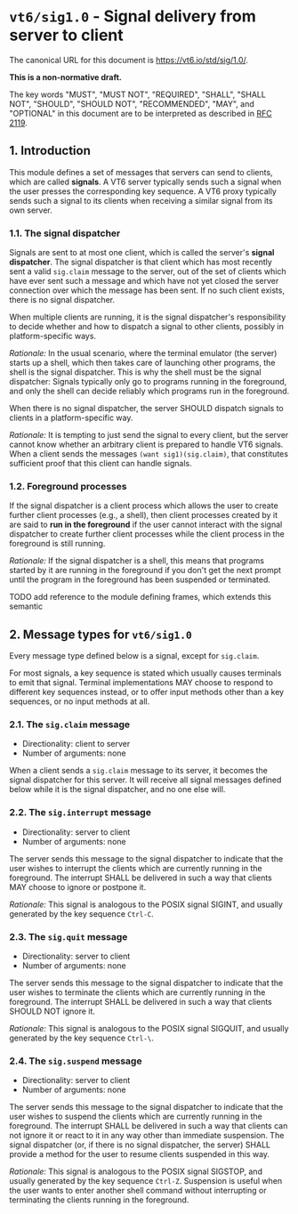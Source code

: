 <!-- draft -->
# `vt6/sig1.0` - Signal delivery from server to client

The canonical URL for this document is <https://vt6.io/std/sig/1.0/>.

**This is a non-normative draft.**

The key words "MUST", "MUST NOT", "REQUIRED", "SHALL", "SHALL NOT", "SHOULD", "SHOULD NOT", "RECOMMENDED",  "MAY", and "OPTIONAL" in this document are to be interpreted as described in [RFC 2119](https://tools.ietf.org/html/rfc2119).

## 1. Introduction

This module defines a set of messages that servers can send to clients, which are called **signals**.
A VT6 server typically sends such a signal when the user presses the corresponding key sequence.
A VT6 proxy typically sends such a signal to its clients when receiving a similar signal from its own server.

### 1.1. The signal dispatcher

Signals are sent to at most one client, which is called the server's **signal dispatcher**.
The signal dispatcher is that client which has most recently sent a valid `sig.claim` message to the server, out of the set of clients which have ever sent such a message and which have not yet closed the server connection over which the message has been sent.
If no such client exists, there is no signal dispatcher.

When multiple clients are running, it is the signal dispatcher's responsibility to decide whether and how to dispatch a signal to other clients, possibly in platform-specific ways.

*Rationale:* In the usual scenario, where the terminal emulator (the server) starts up a shell, which then takes care of launching other programs, the shell is the signal dispatcher.
This is why the shell must be the signal dispatcher: Signals typically only go to programs running in the foreground, and only the shell can decide reliably which programs run in the foreground.

When there is no signal dispatcher, the server SHOULD dispatch signals to clients in a platform-specific way.

*Rationale:* It is tempting to just send the signal to every client, but the server cannot know whether an arbitrary client is prepared to handle VT6 signals.
When a client sends the messages `(want sig1)(sig.claim)`, that constitutes sufficient proof that this client can handle signals.

### 1.2. Foreground processes

If the signal dispatcher is a client process which allows the user to create further client processes (e.g., a shell), then client processes created by it are said to **run in the foreground** if the user cannot interact with the signal dispatcher to create further client processes while the client process in the foreground is still running.

*Rationale:* If the signal dispatcher is a shell, this means that programs started by it are running in the foreground if you don't get the next prompt until the program in the foreground has been suspended or terminated.

TODO add reference to the module defining frames, which extends this semantic

## 2. Message types for `vt6/sig1.0`

Every message type defined below is a signal, except for `sig.claim`.

For most signals, a key sequence is stated which usually causes terminals to emit that signal.
Terminal implementations MAY choose to respond to different key sequences instead, or to offer input methods other than a key sequences, or no input methods at all.

### 2.1. The `sig.claim` message

- Directionality: client to server
- Number of arguments: none

When a client sends a `sig.claim` message to its server, it becomes the signal dispatcher for this server.
It will receive all signal messages defined below while it is the signal dispatcher, and no one else will.

### 2.2. The `sig.interrupt` message

- Directionality: server to client
- Number of arguments: none

The server sends this message to the signal dispatcher to indicate that the user wishes to interrupt the clients which are currently running in the foreground.
The interrupt SHALL be delivered in such a way that clients MAY choose to ignore or postpone it.

*Rationale:* This signal is analogous to the POSIX signal SIGINT, and usually generated by the key sequence `Ctrl-C`.

### 2.3. The `sig.quit` message

- Directionality: server to client
- Number of arguments: none

The server sends this message to the signal dispatcher to indicate that the user wishes to terminate the clients which are currently running in the foreground.
The interrupt SHALL be delivered in such a way that clients SHOULD NOT ignore it.

*Rationale:* This signal is analogous to the POSIX signal SIGQUIT, and usually generated by the key sequence `Ctrl-\`.

### 2.4. The `sig.suspend` message

- Directionality: server to client
- Number of arguments: none

The server sends this message to the signal dispatcher to indicate that the user wishes to suspend the clients which are currently running in the foreground.
The interrupt SHALL be delivered in such a way that clients can not ignore it or react to it in any way other than immediate suspension.
The signal dispatcher (or, if there is no signal dispatcher, the server) SHALL provide a method for the user to resume clients suspended in this way.

*Rationale:* This signal is analogous to the POSIX signal SIGSTOP, and usually generated by the key sequence `Ctrl-Z`.
Suspension is useful when the user wants to enter another shell command without interrupting or terminating the clients running in the foreground.
